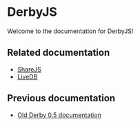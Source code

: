 # DerbyJS

Welcome to the documentation for DerbyJS!

## Related documentation

* [ShareJS](http://sharejs.org/)
* [LiveDB](https://github.com/share/livedb)

## Previous documentation

* [Old Derby 0.5 documentation](http://derbyjs.github.io/derby/)
